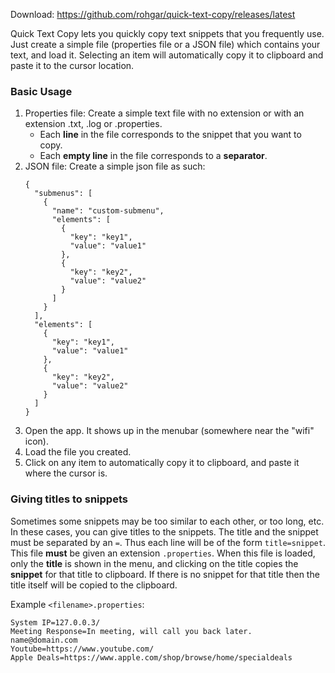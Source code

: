 Download: <https://github.com/rohgar/quick-text-copy/releases/latest>

Quick Text Copy lets you quickly copy text snippets that you frequently use. Just create a simple file (properties file or a JSON file) which contains your text, and load it. Selecting an item will automatically copy it to clipboard and paste it to the cursor location.

### Basic Usage
 
1. Properties file: 
Create a simple text file with no extension or with an extension .txt, .log or .properties.
    * Each **line** in the file corresponds to the snippet that you want to copy.
    * Each **empty line** in the file corresponds to a **separator**.
1. JSON file: 
Create a simple json file as such:
    ````
    {
      "submenus": [
        {
          "name": "custom-submenu",
          "elements": [
            {
              "key": "key1",
              "value": "value1"
            },
            {
              "key": "key2",
              "value": "value2"
            }
          ]
        }
      ],
      "elements": [
        {
          "key": "key1",
          "value": "value1"
        },
        {
          "key": "key2",
          "value": "value2"
        }
      ]
    }
    ````
2. Open the app. It shows up in the menubar (somewhere near the "wifi" icon). 
3. Load the file you created.
4. Click on any item to automatically copy it to clipboard, and paste it where the cursor is.

### Giving titles to snippets
 
Sometimes some snippets may be too similar to each other, or too long, etc. In these cases, you can give titles to the snippets. The title and the snippet must be separated by an `=`. Thus each line will be of the form `title=snippet`. This file **must** be given an extension `.properties`. When this file is loaded, only the **title** is shown in the menu, and clicking on the title copies the **snippet** for that title to clipboard. If there is no snippet for that title then the title itself will be copied to the clipboard.

 Example `<filename>.properties`:
 ```
System IP=127.0.0.3/
Meeting Response=In meeting, will call you back later.
name@domain.com
Youtube=https://www.youtube.com/
Apple Deals=https://www.apple.com/shop/browse/home/specialdeals
 ```
